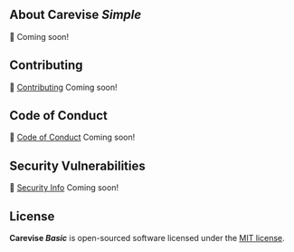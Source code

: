 ## About Carevise _Simple_

🚧 Coming soon!

## Contributing

🚧 [Contributing](CONTRIBUTING.md) Coming soon!

## Code of Conduct

🚧 [Code of Conduct](CODE_OF_CONDUCT.md) Coming soon!

## Security Vulnerabilities

🚧 [Security Info](SECURITY.md) Coming soon!

## License

**Carevise _Basic_** is open-sourced software licensed under the [MIT license](LICENSE).
